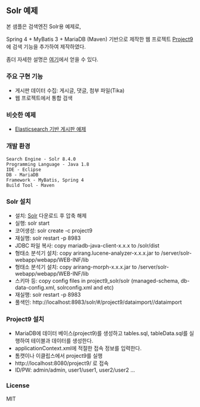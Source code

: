 ## Solr 예제 ##
본 샘플은  검색엔진 Solr용 예제로,

Spring 4 + MyBatis 3 + MariaDB (Maven) 기반으로  제작한 웹 프로젝트 [Project9](https://github.com/gujc71/project9)에 검색 기능을 추가하여 제작하였다.

좀더 자세한 설명은 [여기](https://forest71.tistory.com/208)에서 얻을 수 있다.



### 주요 구현 기능 ###
- 게시판 데이터 수집: 게시글, 댓글, 첨부 파일(Tika)
- 웹 프로젝트에서 통합 검색

### 비슷한 예제  ###
- [Elasticsearch 기반 게시판 예제](https://github.com/gujc71/Project9_es)


### 개발 환경 ###
    Search Engine - Solr 8.4.0
    Programming Language - Java 1.8
    IDE - Eclipse
    DB - MariaDB 
    Framework - MyBatis, Spring 4
    Build Tool - Maven

### Solr 설치 ###
- 설치: [Solr](https://lucene.apache.org/solr/downloads.html) 다운로드 후 압축 해제  
- 실행: solr start
- 코어생성: solr create -c project9
- 재실행: solr restart -p 8983
- JDBC 파일 복사: copy mariadb-java-client-x.x.x to /solr/dist
- 형태소 분석기 설치: copy arirang.lucene-analyzer-x.x.x.jar to /server/solr-webapp/webapp/WEB-INF/lib
- 형태소 분석기 설치: copy arirang-morph-x.x.x.jar to /server/solr-webapp/webapp/WEB-INF/lib
- 스키마 등: copy config files in project9_solr/solr (managed-schema, db-data-config.xml, solrconfig.xml and etc)
- 재실행: solr restart -p 8983
- 풀색인: http://localhost:8983/solr/#/project9/dataimport//dataimport

### Project9 설치 ###
- MariaDB에 데이터 베이스(project9)를 생성하고 tables.sql, tableData.sql를 실행하여 테이블과 데이터를 생성한다.
- applicationContext.xml에 적절한 접속 정보를 입력한다.
- 톰캣이나 이클립스에서 project9를 실행
- http://localhost:8080/project9/ 로 접속
- ID/PW: admin/admin, user1/user1, user2/user2 ...

### License ###
MIT
  
  